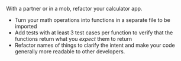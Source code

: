With a partner or in a mob, refactor your calculator app.

- Turn your math operations into functions in a separate file to be imported
- Add tests with at least 3 test cases per function to verify that the functions return what you _expect_ them to return
- Refactor names of things to clarify the intent and make your code generally more readable to other developers.